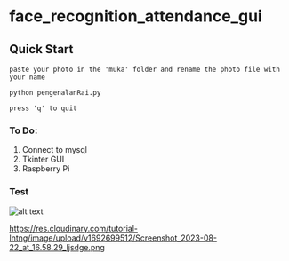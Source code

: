 # face_recognition_attendance_gui

## Quick Start

```
paste your photo in the 'muka' folder and rename the photo file with your name
```

```
python pengenalanRai.py
```

```
press 'q' to quit 
```


### To Do:
1. Connect to mysql
2. Tkinter GUI
3. Raspberry Pi



### Test
![alt text](https://res.cloudinary.com/tutorial-lntng/image/upload/v1692699512/Screenshot_2023-08-22_at_16.58.29_ljsdge.png)

https://res.cloudinary.com/tutorial-lntng/image/upload/v1692699512/Screenshot_2023-08-22_at_16.58.29_ljsdge.png

